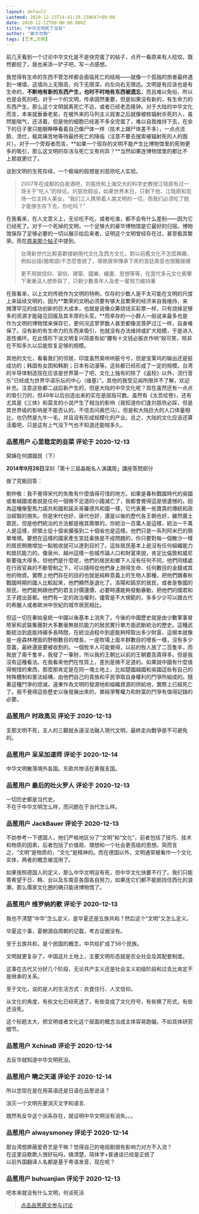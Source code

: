 ```yaml
---
layout: default
Lastmod: 2020-12-13T14:41:29.230647+00:00
date: 2020-12-12T00:00:00.000Z
title: "中华文明死了没有"
author: "弟大勿勃"
tags: [艺术,文明]
---
```


前几天看到一个讨论中华文化是不是快完蛋了的帖子，点开一看原来有人挖坟。既然都挖了，我也来添一铲子吧，写一点感想。  
  
我觉得有生命的东西不管怎样都会面临死亡的结局——就像一个孤独的旅者最终遇到一堵墙，这墙向上无限高，向下无限深，向左向右无限远。文明是有应该也是有生命的，**不断地有新的东西产生，也时不时地有东西被遗忘**，而且难以免俗，所以也是会死的吧。对于一个的文明，传承固然重要，但是如果没有新的，有生命力的东西产生，那么这个文明就离死亡不远，或者已经老态隆钟。对于大陆的中华文化而言，本来就垂垂老矣，在被外来的马列主义戕害之后就像被核辐射杀死的人，虽然能喘气，还活着，但是他的细胞已经差不多全完蛋了，难以自我维持下去，在余下的日子里只能眼睁睁看着自己像尸体一样（技术上跟尸体差不多），一点点流脓、溃烂，极其痛苦地等待最终死亡的降临（注意不要去搜索被辐射死的人的图片）。对于一个旁观者而言，**如果一个现存的文明不能产生比博物馆里的死物更多的吸引，那么这文明的存活与死亡又有何异？**当然如果连博物馆里的都比不上那就更烂了。  
  
谈到文明的生死存续，一个极端的假想是刘慈欣吃人实验。  
  

> 2007年在成都的白夜酒吧，刘慈欣和上海交大的科学史教授江晓原有过一场关于“吃人”的辩论。刘慈欣假设，如果世界末日，只剩下他、江晓原和现场一位主持人美女，“我们三人携带着人类文明的一切，而我们必须吃了她才能够生存下去，你吃吗？”

  
  
在我看来，在人文意义上，无论吃不吃，或者吃谁，都不会有什么差别——因为它已经死了。对于一个死掉的文明，一个足够大的豪华博物馆是它最好的归宿。博物馆保存了足够必要的一切以展示给后来者，证明这个文明曾经存在过，甚至极其繁荣。而在[原来那个帖子](https://pincong.rocks/question/27355 "https://pincong.rocks/question/27355")中提到，  
  

> 台灣新世代比較喜歡接納現代文化及西方文化，對以前舊文化不怎麼興趣，例如台語(閩南語)不怎麼會說了，導致唐宋傳承下來的宮廷南音也很難接續  
>   
> 更不用說信仰、習俗、建築、國樂、繪畫、思想等等，在當代多元文化衝擊下漸漸沒人想參與了，只剩少數青年人及老一輩努力維持著

  
  
在我看来，以上文的传统作为文明的特例，仅存的少数人是不太可能在文明的尺度上来延续文明的，因为**繁荣的文明必须要有够大且繁荣的经济来自我维持，来摊薄罕见的成功创新的巨大成本，也就是说像众筹烧钱买彩票一样，只有烧掉足够多的资源才能碰见回报及其丰厚的头奖。**而幸存的一小群人一般说来最多也是作为文明的博物馆来保存它，更何况这寥寥数人甚至都像泥菩萨过江一样，自身难保了。没有新的有生命力的东西来吸引，也就没有办法维持或扩大规模，于是进入恶性循环。在此情形下谈文明复兴简直有如“腰有十文钱必振衣作响”般可笑，除非在不知多久以后能恢复足够的规模。  
  
其他的文化，看看我们的邻居，印度虽然臭哄哄脏兮兮，但是宝莱坞的输出还是挺成功的；韩国有女团和韩剧；日本有动漫等。这些都已经形成了一定的规模。台湾的半导体制造现在应该是世界第一了吧，文化上独有的除了《返校》以外，流行音乐“已经成为世界华语乐坛的中心（维基）”。其他的我受见闻所限并不了解，欢迎补充。注意这些都二战后新产生的，但是大陆的中华文化呢？现在虽然还有一点点的吸引力的，但49年以后创造出来的实在是屈指可数。虽然有《太吾绘卷》，还有尤其是《三体》和莫言的小说产生了相当的影响（我知道你们逢刘慈欣必踩，但是其世界级的影响是不能否认的，不信去问奥巴马）。但是和大陆巨大的人口体量相比，也仍然是九牛一毛，并且没有形成规模化的产业。总之，大陆的文化应该还算活着吧，只是这有上气没下气也不知道还能喘多久。

            
### 品葱用户 **心里稳定的韭菜** 评论于 2020-12-13
        
窝姨在何謂國民（下）  
  
**2014年9月28日**深圳「第十三屆晶報名人演講周」講座答問部分  
  
做了究极回答：  
  
劉仲敬：我不覺得宋代的失敗有什麼值得可惜的地方。如果是春秋戰國時代的吳國或者越國或者說是任何一個微不足道的小國滅亡了，我都會覺得這是很遺憾的。因為這種像聖馬力諾共和國和諾夫哥羅德共和國一樣，它代表著一些寶貴的傳統和政治經驗的損失。但是宋代也好，唐代也好，還是以後的歷代各王朝也好，雖然廣土眾民，但是他們統治的方法都是極其簡單的。你統治一百萬人是這樣，統治一千萬人是這樣，把領土從十個省擴張到二十個省也是這樣。他們只是一系列阿米巴的簡單堆積。要想在這樣的國家產生宮廷豪族是不成問題的，你只要對每一個散沙一樣的居民稍微增加一點稅收就可以達到目的了。這些居民基本上是沒有任何組織能力和抵抗能力的。像泉州、越州這樣一些城市論人口和財富來說，肯定比倫敦和威尼斯要強大得多。但他們是什麼呢，他們的居民和鄉下人沒有任何不同，他們同樣處在行政官員的不斷管制之下，可以隨時從他們身上撈得生命、任何數目的金錢或其他的物資。實際上他們存在的目的也就是純粹意義上的生物人那種，把他們跟春秋戰國時期的國人比較起來，他們顯然是退化了。洛陽和鎬京的居民，或者是魯國的居民，他們能夠跟他們的君主討價還價，必要時還能夠發動暴動，把他們的國君和王子趕出首都。他們有一定的政治權利，儘管是不大規範的，多多少少可以跟古代的希臘人或者歐洲中世紀的城市居民相比。  
  
但這一切在秦始皇統一中國以後基本上消失了。今後的中國歷史就是由少數軍事冒險家和武裝集團對大多數毫無抵抗能力的居民實行單方面武斷統治的歷史。這種武斷統治到底能持續多長時間，在統治過程中到底能夠榨取出多少財富，這根本就像是一座森林裡面的野樹數目的增長，一座牧場上面羊群數目的增長一樣，沒有多少意義，最終還是要被收割的。一個牧羊人可能覺得，以前的牧人放了二百隻羊，而我放了兩千隻羊，我發了一筆財，所以我的王朝比以前的王朝要高貴得多。但是我沒有這種看法。在我看來他們在性質上，差別是微不足道的。如果說中國有什麼值得惋惜的東西，那麼那肯定是在同一塊土地上，比如楚國越國和吳國這些有自己的特殊體制和憲法結構，由他們自己的貴族和平民爭取自身權利的鬥爭所組成的。隨著這種鬥爭的熄滅，遠東作為文明的發源地和組織資源的供給地，實際上已經死亡了。我不覺得這些歷史以後發展出來的，單純爭奪權力和財富的鬥爭有值得記錄的必要。
        


            
### 品葱用户 **时政高见** 评论于 2020-12-13
        
支那文明不死，支人的三觀就永遠沒法融入現代文明，最終走向戰爭是不可避免的。
        


            
### 品葱用户 **呆呆加速师** 评论于 2020-12-14
        
中华文明散落境外各国。东欧共惨活在黄俄支国。
        


            
### 品葱用户 **最后的吐火罗人** 评论于 2020-12-13
        
一切历史都是当代史。  
不在于中华文明怎么样，而问题在于当代怎么样。
        


            
### 品葱用户 **JackBauer** 评论于 2020-12-13
        
不妨参考一下德国人，他们严格地区分了“文明”和“文化”，前者包括了技巧、技术和物质的因素，后者包括了价值观、理想和一个社会更高级的思想。简而言之，“文明”是物质的，“文化”是精神的。而在德国以外，文明通常被看作一个文化实体，两者的概念被混用了。  
  
如果按照德国人的定义，那么中华文明没有死，但中华文化快要不行了。我们只能寄希望于日、韩、台以及东南亚各国各自努力，如果连它们都不能抵挡住西化的浪潮，那么儒家文化圈的确只能进博物馆了。
        


            
### 品葱用户 **维罗纳的歌** 评论于 2020-12-13
        
我也不清楚“中华”怎么定义，是华夏还是五族共和？然后这个“文明”又怎么定义。  
  
华夏这个事，夏朝源自周朝的记载，考古证据没有。  
  
至于五族共和，是个民国的概念，中共给扩成了56个民族。  
  
文明就更复杂了，中国这片土地上，主要文明形态就是农业社会及其配套制度。  
  
这事在古代又分好几个阶段，无论共产主义还是社会主义初级阶段和过去比肯定不是继承的关系。  
  
至于文化，说的是人的生活方式：衣食住行、人文信仰。  
  
从文化的角度，有些文化已经死透了，有些变成了文化符号，有些换了形式，有些还没死。  
  
这个标题太大，把文明或者文化这个层面的概念当成主体容易跑偏，不如具体研究细节。
        


            
### 品葱用户 **XchinaB** 评论于 2020-12-14
        
去反华就知道中华文明死没。
        


            
### 品葱用户 **曉之天道** 评论于 2020-12-14
        
所以您现在是在用英语还是日语在品葱说话？  
  
消灭一个文明先要消灭文字和语言.  
  
既然有反华这个派系存在，就证明中华文明没有消失。。。
        


            
### 品葱用户 **alwaysmoney** 评论于 2020-12-14
        
那台湾想屏蔽爱奇艺是干嘛？觉得自己的电视剧很有影响力对方不入流？  
在这里自欺欺人很好玩吗，搞清楚，简体字+普通话已经是正统了  
以前外国翻译人名都是基于粤语发音，现在呢？
        


            
### 品葱用户 **buhuanjian** 评论于 2020-12-13
        
吧本来就没有什么文明，何谈死活
        






> [点击品葱原文参与讨论](https://pincong.rocks/article/27372)

